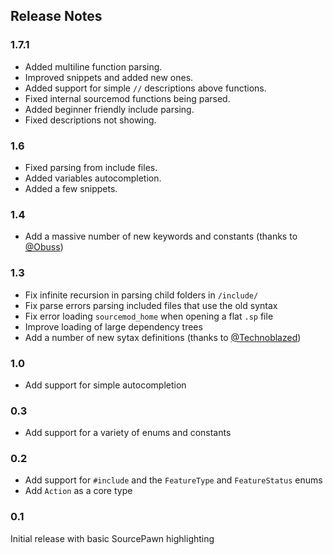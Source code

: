 ## Release Notes

### 1.7.1

 - Added multiline function parsing.
 - Improved snippets and added new ones.
 - Added support for simple `//` descriptions above functions.
 - Fixed internal sourcemod functions being parsed.
 - Added beginner friendly include parsing.
 - Fixed descriptions not showing.

### 1.6

 - Fixed parsing from include files.
 - Added variables autocompletion.
 - Added a few snippets.

### 1.4
 - Add a massive number of new keywords and constants (thanks to [@Obuss](https://github.com/Obuss))

### 1.3
 - Fix infinite recursion in parsing child folders in `/include/`
 - Fix parse errors parsing included files that use the old syntax
 - Fix error loading `sourcemod_home` when opening a flat `.sp` file
 - Improve loading of large dependency trees
 - Add a number of new sytax definitions (thanks to [@Technoblazed](https://github.com/Technoblazed))

### 1.0
 - Add support for simple autocompletion

### 0.3
 - Add support for a variety of enums and constants

### 0.2
 - Add support for `#include` and the `FeatureType` and `FeatureStatus` enums
 - Add `Action` as a core type
  
### 0.1
Initial release with basic SourcePawn highlighting
